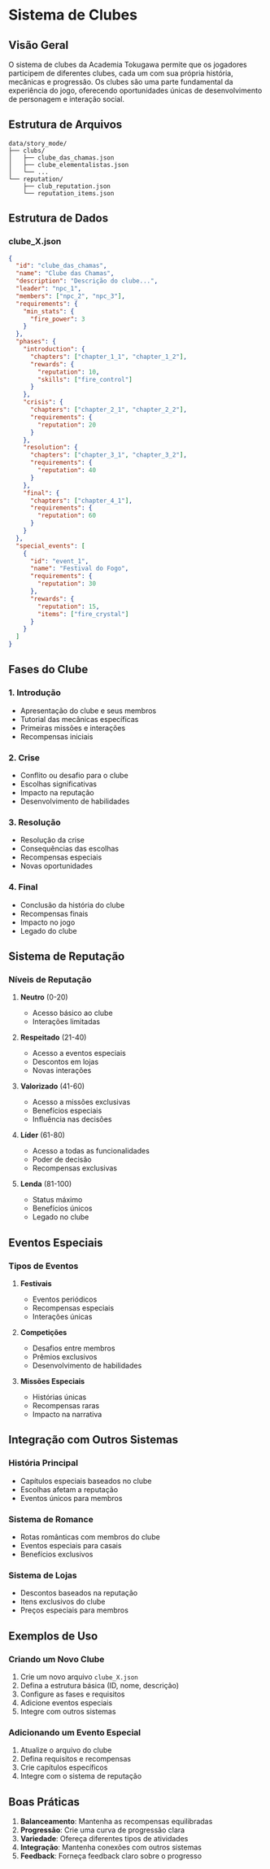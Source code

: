 # Sistema de Clubes

## Visão Geral

O sistema de clubes da Academia Tokugawa permite que os jogadores participem de diferentes clubes, cada um com sua própria história, mecânicas e progressão. Os clubes são uma parte fundamental da experiência do jogo, oferecendo oportunidades únicas de desenvolvimento de personagem e interação social.

## Estrutura de Arquivos

```
data/story_mode/
├── clubs/
│   ├── clube_das_chamas.json
│   ├── clube_elementalistas.json
│   └── ...
└── reputation/
    ├── club_reputation.json
    └── reputation_items.json
```

## Estrutura de Dados

### clube_X.json

```json
{
  "id": "clube_das_chamas",
  "name": "Clube das Chamas",
  "description": "Descrição do clube...",
  "leader": "npc_1",
  "members": ["npc_2", "npc_3"],
  "requirements": {
    "min_stats": {
      "fire_power": 3
    }
  },
  "phases": {
    "introduction": {
      "chapters": ["chapter_1_1", "chapter_1_2"],
      "rewards": {
        "reputation": 10,
        "skills": ["fire_control"]
      }
    },
    "crisis": {
      "chapters": ["chapter_2_1", "chapter_2_2"],
      "requirements": {
        "reputation": 20
      }
    },
    "resolution": {
      "chapters": ["chapter_3_1", "chapter_3_2"],
      "requirements": {
        "reputation": 40
      }
    },
    "final": {
      "chapters": ["chapter_4_1"],
      "requirements": {
        "reputation": 60
      }
    }
  },
  "special_events": [
    {
      "id": "event_1",
      "name": "Festival do Fogo",
      "requirements": {
        "reputation": 30
      },
      "rewards": {
        "reputation": 15,
        "items": ["fire_crystal"]
      }
    }
  ]
}
```

## Fases do Clube

### 1. Introdução

- Apresentação do clube e seus membros
- Tutorial das mecânicas específicas
- Primeiras missões e interações
- Recompensas iniciais

### 2. Crise

- Conflito ou desafio para o clube
- Escolhas significativas
- Impacto na reputação
- Desenvolvimento de habilidades

### 3. Resolução

- Resolução da crise
- Consequências das escolhas
- Recompensas especiais
- Novas oportunidades

### 4. Final

- Conclusão da história do clube
- Recompensas finais
- Impacto no jogo
- Legado do clube

## Sistema de Reputação

### Níveis de Reputação

1. **Neutro** (0-20)
   - Acesso básico ao clube
   - Interações limitadas

2. **Respeitado** (21-40)
   - Acesso a eventos especiais
   - Descontos em lojas
   - Novas interações

3. **Valorizado** (41-60)
   - Acesso a missões exclusivas
   - Benefícios especiais
   - Influência nas decisões

4. **Líder** (61-80)
   - Acesso a todas as funcionalidades
   - Poder de decisão
   - Recompensas exclusivas

5. **Lenda** (81-100)
   - Status máximo
   - Benefícios únicos
   - Legado no clube

## Eventos Especiais

### Tipos de Eventos

1. **Festivais**
   - Eventos periódicos
   - Recompensas especiais
   - Interações únicas

2. **Competições**
   - Desafios entre membros
   - Prêmios exclusivos
   - Desenvolvimento de habilidades

3. **Missões Especiais**
   - Histórias únicas
   - Recompensas raras
   - Impacto na narrativa

## Integração com Outros Sistemas

### História Principal

- Capítulos especiais baseados no clube
- Escolhas afetam a reputação
- Eventos únicos para membros

### Sistema de Romance

- Rotas românticas com membros do clube
- Eventos especiais para casais
- Benefícios exclusivos

### Sistema de Lojas

- Descontos baseados na reputação
- Itens exclusivos do clube
- Preços especiais para membros

## Exemplos de Uso

### Criando um Novo Clube

1. Crie um novo arquivo `clube_X.json`
2. Defina a estrutura básica (ID, nome, descrição)
3. Configure as fases e requisitos
4. Adicione eventos especiais
5. Integre com outros sistemas

### Adicionando um Evento Especial

1. Atualize o arquivo do clube
2. Defina requisitos e recompensas
3. Crie capítulos específicos
4. Integre com o sistema de reputação

## Boas Práticas

1. **Balanceamento**: Mantenha as recompensas equilibradas
2. **Progressão**: Crie uma curva de progressão clara
3. **Variedade**: Ofereça diferentes tipos de atividades
4. **Integração**: Mantenha conexões com outros sistemas
5. **Feedback**: Forneça feedback claro sobre o progresso 